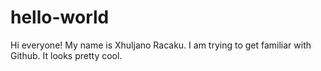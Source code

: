 # hello-world

Hi everyone!
My name is Xhuljano Racaku. I am trying to get familiar with Github.
It looks pretty cool.
